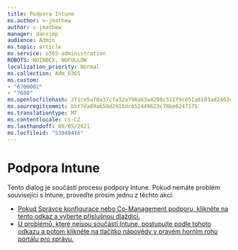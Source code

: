 ```yaml
---
title: Podpora Intune
ms.author: v-jmathew
author: v-jmathew
manager: dansimp
audience: Admin
ms.topic: article
ms.service: o365-administration
ROBOTS: NOINDEX, NOFOLLOW
localization_priority: Normal
ms.collection: Adm_O365
ms.custom:
- "6700002"
- "7680"
ms.openlocfilehash: 2f1ce5af0a37cfa32a798a63a4208c512f9c651a8103ad2402ee3dd592a952eb
ms.sourcegitcommit: b5f7da89a650d2915dc652449623c78be6247175
ms.translationtype: MT
ms.contentlocale: cs-CZ
ms.lasthandoff: 08/05/2021
ms.locfileid: "53949416"
---
```

# <a name="intune-support"></a>Podpora Intune

Tento dialog je součástí procesu podpory Intune. Pokud nemáte problém související s Intune, proveďte prosím jednu z těchto akcí:

- [Pokud Správce konfigurace nebo Co-Management podporu, klikněte na tento odkaz a vyberte příslušnou dlaždici.](https://endpoint.microsoft.com/#blade/Microsoft_Intune_DeviceSettings/SupportMenu/helpSupport)
- [U problémů, které nejsou součástí Intune, postupujte podle tohoto odkazu a potom klikněte na tlačítko nápovědy v pravém horním rohu portálu pro správu.](https://admin.microsoft.com/Adminportal/Home?source=applauncher#/support/requests)
